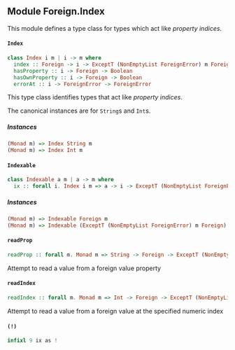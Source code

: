 ## Module Foreign.Index

This module defines a type class for types which act like
_property indices_.

#### `Index`

``` purescript
class Index i m | i -> m where
  index :: Foreign -> i -> ExceptT (NonEmptyList ForeignError) m Foreign
  hasProperty :: i -> Foreign -> Boolean
  hasOwnProperty :: i -> Foreign -> Boolean
  errorAt :: i -> ForeignError -> ForeignError
```

This type class identifies types that act like _property indices_.

The canonical instances are for `String`s and `Int`s.

##### Instances
``` purescript
(Monad m) => Index String m
(Monad m) => Index Int m
```

#### `Indexable`

``` purescript
class Indexable a m | a -> m where
  ix :: forall i. Index i m => a -> i -> ExceptT (NonEmptyList ForeignError) m Foreign
```

##### Instances
``` purescript
(Monad m) => Indexable Foreign m
(Monad m) => Indexable (ExceptT (NonEmptyList ForeignError) m Foreign) m
```

#### `readProp`

``` purescript
readProp :: forall m. Monad m => String -> Foreign -> ExceptT (NonEmptyList ForeignError) m Foreign
```

Attempt to read a value from a foreign value property

#### `readIndex`

``` purescript
readIndex :: forall m. Monad m => Int -> Foreign -> ExceptT (NonEmptyList ForeignError) m Foreign
```

Attempt to read a value from a foreign value at the specified numeric index

#### `(!)`

``` purescript
infixl 9 ix as !
```


